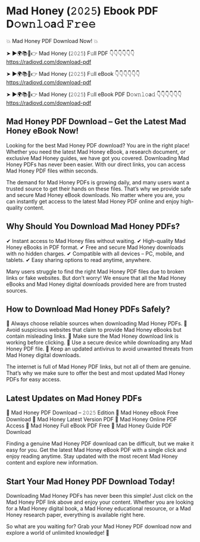 # Mad Honey (𝟸𝟶𝟸𝟻) Ebook PDF D𝚘𝚠𝚗𝚕𝚘a𝚍 𝙵𝚛𝚎𝚎

💥 Mad Honey PDF Download Now! 💥

➤ ►🌍📚📱👉 Mad Honey (𝟸𝟶𝟸𝟻) F𝚞ll PDF 👇👇👇👇👇👇
https://radiovd.com/download-pdf

➤ ►🌍📚📱👉 Mad Honey (𝟸𝟶𝟸𝟻) F𝚞ll eBook 👇👇👇👇👇👇
https://radiovd.com/download-pdf

➤ ►🌍📚📱👉 Mad Honey (𝟸𝟶𝟸𝟻) F𝚞ll eBook PDF D𝚘𝚠𝚗𝚕𝚘a𝚍 👇👇👇👇👇👇
https://radiovd.com/download-pdf

## Mad Honey PDF Download – Get the Latest Mad Honey eBook Now!

Looking for the best Mad Honey PDF download? You are in the right place! Whether you need the latest Mad Honey eBook, a research document, or exclusive Mad Honey guides, we have got you covered. Downloading Mad Honey PDFs has never been easier. With our direct links, you can access Mad Honey PDF files within seconds.

The demand for Mad Honey PDFs is growing daily, and many users want a trusted source to get their hands on these files. That’s why we provide safe and secure Mad Honey eBook downloads. No matter where you are, you can instantly get access to the latest Mad Honey PDF online and enjoy high-quality content.

## Why Should You Download Mad Honey PDFs?

✔ Instant access to Mad Honey files without waiting.
✔ High-quality Mad Honey eBooks in PDF format.
✔ Free and secure Mad Honey downloads with no hidden charges.
✔ Compatible with all devices – PC, mobile, and tablets.
✔ Easy sharing options to read anytime, anywhere.

Many users struggle to find the right Mad Honey PDF files due to broken links or fake websites. But don’t worry! We ensure that all the Mad Honey eBooks and Mad Honey digital downloads provided here are from trusted sources.

## How to Download Mad Honey PDFs Safely?

📌 Always choose reliable sources when downloading Mad Honey PDFs.
📌 Avoid suspicious websites that claim to provide Mad Honey eBooks but contain misleading links.
📌 Make sure the Mad Honey download link is working before clicking.
📌 Use a secure device while downloading any Mad Honey PDF file.
📌 Keep an updated antivirus to avoid unwanted threats from Mad Honey digital downloads.

The internet is full of Mad Honey PDF links, but not all of them are genuine. That’s why we make sure to offer the best and most updated Mad Honey PDFs for easy access.

## Latest Updates on Mad Honey PDFs

🔹 Mad Honey PDF Download – 𝟸𝟶𝟸𝟻 Edition
🔹 Mad Honey eBook Free Download
🔹 Mad Honey Latest Version PDF
🔹 Mad Honey Online PDF Access
🔹 Mad Honey Full eBook PDF Free
🔹 Mad Honey Guide PDF Download

Finding a genuine Mad Honey PDF download can be difficult, but we make it easy for you. Get the latest Mad Honey eBook PDF with a single click and enjoy reading anytime. Stay updated with the most recent Mad Honey content and explore new information.

## Start Your Mad Honey PDF Download Today!

Downloading Mad Honey PDFs has never been this simple! Just click on the Mad Honey PDF link above and enjoy your content. Whether you are looking for a Mad Honey digital book, a Mad Honey educational resource, or a Mad Honey research paper, everything is available right here.

So what are you waiting for? Grab your Mad Honey PDF download now and explore a world of unlimited knowledge! 🚀
